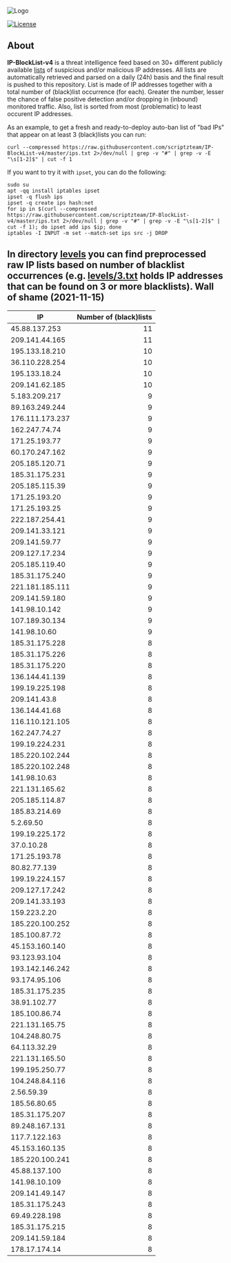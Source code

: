 ![Logo](https://i.imgur.com/PyKLAe7.png)

[![License](https://img.shields.io/badge/license-The_Unlicense-red.svg)](https://unlicense.org/)

About
----

**IP-BlockList-v4** is a threat intelligence feed based on 30+ different publicly available [lists](https://github.com/stamparm/maltrail) of suspicious and/or malicious IP addresses. All lists are automatically retrieved and parsed on a daily (24h) basis and the final result is pushed to this repository. List is made of IP addresses together with a total number of (black)list occurrence (for each). Greater the number, lesser the chance of false positive detection and/or dropping in (inbound) monitored traffic. Also, list is sorted from most (problematic) to least occurent IP addresses.

As an example, to get a fresh and ready-to-deploy auto-ban list of "bad IPs" that appear on at least 3 (black)lists you can run:

```
curl --compressed https://raw.githubusercontent.com/scriptzteam/IP-BlockList-v4/master/ips.txt 2>/dev/null | grep -v "#" | grep -v -E "\s[1-2]$" | cut -f 1
```

If you want to try it with `ipset`, you can do the following:

```
sudo su
apt -qq install iptables ipset
ipset -q flush ips
ipset -q create ips hash:net
for ip in $(curl --compressed https://raw.githubusercontent.com/scriptzteam/IP-BlockList-v4/master/ips.txt 2>/dev/null | grep -v "#" | grep -v -E "\s[1-2]$" | cut -f 1); do ipset add ips $ip; done
iptables -I INPUT -m set --match-set ips src -j DROP
```

In directory [levels](levels) you can find preprocessed raw IP lists based on number of blacklist occurrences (e.g. [levels/3.txt](levels/3.txt) holds IP addresses that can be found on 3 or more blacklists).
Wall of shame (2021-11-15)
----

|IP|Number of (black)lists|
|---|--:|
45.88.137.253|11
209.141.44.165|11
195.133.18.210|10
36.110.228.254|10
195.133.18.24|10
209.141.62.185|10
5.183.209.217|9
89.163.249.244|9
176.111.173.237|9
162.247.74.74|9
171.25.193.77|9
60.170.247.162|9
205.185.120.71|9
185.31.175.231|9
205.185.115.39|9
171.25.193.20|9
171.25.193.25|9
222.187.254.41|9
209.141.33.121|9
209.141.59.77|9
209.127.17.234|9
205.185.119.40|9
185.31.175.240|9
221.181.185.111|9
209.141.59.180|9
141.98.10.142|9
107.189.30.134|9
141.98.10.60|9
185.31.175.228|8
185.31.175.226|8
185.31.175.220|8
136.144.41.139|8
199.19.225.198|8
209.141.43.8|8
136.144.41.68|8
116.110.121.105|8
162.247.74.27|8
199.19.224.231|8
185.220.102.244|8
185.220.102.248|8
141.98.10.63|8
221.131.165.62|8
205.185.114.87|8
185.83.214.69|8
5.2.69.50|8
199.19.225.172|8
37.0.10.28|8
171.25.193.78|8
80.82.77.139|8
199.19.224.157|8
209.127.17.242|8
209.141.33.193|8
159.223.2.20|8
185.220.100.252|8
185.100.87.72|8
45.153.160.140|8
93.123.93.104|8
193.142.146.242|8
93.174.95.106|8
185.31.175.235|8
38.91.102.77|8
185.100.86.74|8
221.131.165.75|8
104.248.80.75|8
64.113.32.29|8
221.131.165.50|8
199.195.250.77|8
104.248.84.116|8
2.56.59.39|8
185.56.80.65|8
185.31.175.207|8
89.248.167.131|8
117.7.122.163|8
45.153.160.135|8
185.220.100.241|8
45.88.137.100|8
141.98.10.109|8
209.141.49.147|8
185.31.175.243|8
69.49.228.198|8
185.31.175.215|8
209.141.59.184|8
178.17.174.14|8

